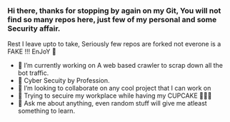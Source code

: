 ### Hi there, thanks for stopping by again on my Git, You will not find so many repos here, just few of my personal and some Security affair.
Rest I leave upto to take, Seriously few repos are forked not everone is a FAKE !!! EnJoY 👋


- 🔭 I’m currently working on A web based crawler to scrap down all the bot traffic.
- 🌱 Cyber Secuity by Profession.
- 👯 I’m looking to collaborate on any cool project that I can work on
- 🤔 Trying to secuire my workplace while having my CUPCAKE 🧁🧁🧁
- 💬 Ask me about anything, even random stuff will give me atleast something to learn. 

<!--
**bhandarisandeep/bhandarisandeep** is a ✨ _special_ ✨ repository because its `README.md` (this file) appears on your GitHub profile.

Here are some ideas to get you started:

- 🔭 I’m currently working on ...
- 🌱 I’m currently learning ...
- 👯 I’m looking to collaborate on ...
- 🤔 I’m looking for help with ...
- 💬 Ask me about ...
- 📫 How to reach me: ...
- 😄 Pronouns: ...
- ⚡ Fun fact: ...
-->
